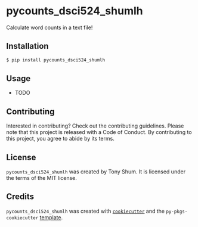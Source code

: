 # pycounts_dsci524_shumlh

Calculate word counts in a text file!

## Installation

```bash
$ pip install pycounts_dsci524_shumlh
```

## Usage

- TODO

## Contributing

Interested in contributing? Check out the contributing guidelines. Please note that this project is released with a Code of Conduct. By contributing to this project, you agree to abide by its terms.

## License

`pycounts_dsci524_shumlh` was created by Tony Shum. It is licensed under the terms of the MIT license.

## Credits

`pycounts_dsci524_shumlh` was created with [`cookiecutter`](https://cookiecutter.readthedocs.io/en/latest/) and the `py-pkgs-cookiecutter` [template](https://github.com/py-pkgs/py-pkgs-cookiecutter).
